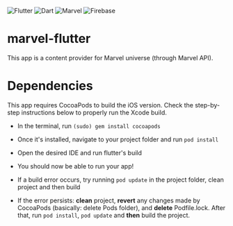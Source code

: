 ![Flutter](https://img.shields.io/badge/sdk-Flutter-9cf)
![Dart](https://img.shields.io/badge/language-Dart-blue)
![Marvel](https://img.shields.io/badge/api-Marvel-red)
![Firebase](https://img.shields.io/badge/auth-Firebase-orange)

# marvel-flutter
This app is a content provider for Marvel universe (through Marvel API).

# Dependencies
This app requires CocoaPods to build the iOS version. 
Check the step-by-step instructions below to properly run the Xcode build.

* In the terminal, run ``(sudo) gem install cocoapods``

* Once it's installed, navigate to your project folder and run ``pod install``

* Open the desired IDE and run flutter's build

* You should now be able to run your app!

* If a build error occurs, try running ``pod update`` in the project folder, clean project and then build

* If the error persists: **clean** project, **revert** any changes made by CocoaPods (basically: delete Pods folder), and **delete** Podfile.lock. After that, run ``pod install``, ``pod update`` and **then** build the project.